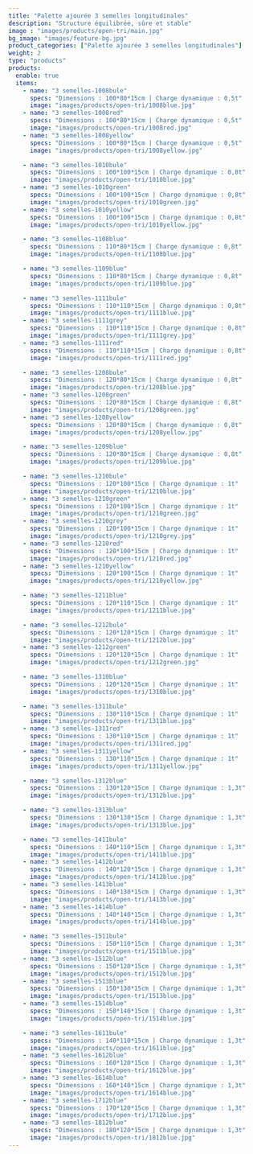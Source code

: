 ```yaml
---
title: "Palette ajourée 3 semelles longitudinales"
description: "Structure équilibrée, sûre et stable"
image : "images/products/open-tri/main.jpg"
bg_image: "images/feature-bg.jpg"
product_categories: ["Palette ajourée 3 semelles longitudinales"]
weight: 2
type: "products"
products:
  enable: true
  items:
    - name: "3 semelles-1008bule"
      specs: "Dimensions : 100*80*15cm | Charge dynamique : 0,5t"
      image: "images/products/open-tri/1008blue.jpg"
    - name: "3 semelles-1008red"
      specs: "Dimensions : 100*80*15cm | Charge dynamique : 0,5t"
      image: "images/products/open-tri/1008red.jpg"
    - name: "3 semelles-1008yellow"
      specs: "Dimensions : 100*80*15cm | Charge dynamique : 0,5t"
      image: "images/products/open-tri/1008yellow.jpg"

    - name: "3 semelles-1010bule"
      specs: "Dimensions : 100*100*15cm | Charge dynamique : 0,8t"
      image: "images/products/open-tri/1010blue.jpg"
    - name: "3 semelles-1010green"
      specs: "Dimensions : 100*100*15cm | Charge dynamique : 0,8t"
      image: "images/products/open-tri/1010green.jpg"
    - name: "3 semelles-1010yellow"
      specs: "Dimensions : 100*100*15cm | Charge dynamique : 0,8t"
      image: "images/products/open-tri/1010yellow.jpg"

    - name: "3 semelles-1108blue"
      specs: "Dimensions : 110*80*15cm | Charge dynamique : 0,8t"
      image: "images/products/open-tri/1108blue.jpg"

    - name: "3 semelles-1109blue"
      specs: "Dimensions : 110*80*15cm | Charge dynamique : 0,8t"
      image: "images/products/open-tri/1109blue.jpg"

    - name: "3 semelles-1111bule"
      specs: "Dimensions : 110*110*15cm | Charge dynamique : 0,8t"
      image: "images/products/open-tri/1111blue.jpg"
    - name: "3 semelles-1111grey"
      specs: "Dimensions : 110*110*15cm | Charge dynamique : 0,8t"
      image: "images/products/open-tri/1111grey.jpg"
    - name: "3 semelles-1111red"
      specs: "Dimensions : 110*110*15cm | Charge dynamique : 0,8t"
      image: "images/products/open-tri/1111red.jpg"

    - name: "3 semelles-1208bule"
      specs: "Dimensions : 120*80*15cm | Charge dynamique : 0,8t"
      image: "images/products/open-tri/1208blue.jpg"
    - name: "3 semelles-1208green"
      specs: "Dimensions : 120*80*15cm | Charge dynamique : 0,8t"
      image: "images/products/open-tri/1208green.jpg"
    - name: "3 semelles-1208yellow"
      specs: "Dimensions : 120*80*15cm | Charge dynamique : 0,8t"
      image: "images/products/open-tri/1208yellow.jpg"

    - name: "3 semelles-1209blue"
      specs: "Dimensions : 120*80*15cm | Charge dynamique : 0,8t"
      image: "images/products/open-tri/1209blue.jpg"

    - name: "3 semelles-1210bule"
      specs: "Dimensions : 120*100*15cm | Charge dynamique : 1t"
      image: "images/products/open-tri/1210blue.jpg"
    - name: "3 semelles-1210green"
      specs: "Dimensions : 120*100*15cm | Charge dynamique : 1t"
      image: "images/products/open-tri/1210green.jpg"
    - name: "3 semelles-1210grey"
      specs: "Dimensions : 120*100*15cm | Charge dynamique : 1t"
      image: "images/products/open-tri/1210grey.jpg"
    - name: "3 semelles-1210red"
      specs: "Dimensions : 120*100*15cm | Charge dynamique : 1t"
      image: "images/products/open-tri/1210red.jpg"
    - name: "3 semelles-1210yellow"
      specs: "Dimensions : 120*100*15cm | Charge dynamique : 1t"
      image: "images/products/open-tri/1210yellow.jpg"

    - name: "3 semelles-1211blue"
      specs: "Dimensions : 120*110*15cm | Charge dynamique : 1t"
      image: "images/products/open-tri/1211blue.jpg"

    - name: "3 semelles-1212bule"
      specs: "Dimensions : 120*120*15cm | Charge dynamique : 1t"
      image: "images/products/open-tri/1212blue.jpg"
    - name: "3 semelles-1212green"
      specs: "Dimensions : 120*120*15cm | Charge dynamique : 1t"
      image: "images/products/open-tri/1212green.jpg"

    - name: "3 semelles-1310blue"
      specs: "Dimensions : 120*120*15cm | Charge dynamique : 1t"
      image: "images/products/open-tri/1310blue.jpg"

    - name: "3 semelles-1311bule"
      specs: "Dimensions : 130*110*15cm | Charge dynamique : 1t"
      image: "images/products/open-tri/1311blue.jpg"
    - name: "3 semelles-1311red"
      specs: "Dimensions : 130*110*15cm | Charge dynamique : 1t"
      image: "images/products/open-tri/1311red.jpg"
    - name: "3 semelles-1311yellow"
      specs: "Dimensions : 130*110*15cm | Charge dynamique : 1t"
      image: "images/products/open-tri/1311yellow.jpg"

    - name: "3 semelles-1312blue"
      specs: "Dimensions : 130*120*15cm | Charge dynamique : 1,3t"
      image: "images/products/open-tri/1312blue.jpg"

    - name: "3 semelles-1313blue"
      specs: "Dimensions : 130*130*15cm | Charge dynamique : 1,3t"
      image: "images/products/open-tri/1313blue.jpg"

    - name: "3 semelles-1411bule"
      specs: "Dimensions : 140*110*15cm | Charge dynamique : 1,3t"
      image: "images/products/open-tri/1411blue.jpg"
    - name: "3 semelles-1412blue"
      specs: "Dimensions : 140*120*15cm | Charge dynamique : 1,3t"
      image: "images/products/open-tri/1412blue.jpg"
    - name: "3 semelles-1413blue"
      specs: "Dimensions : 140*130*15cm | Charge dynamique : 1,3t"
      image: "images/products/open-tri/1413blue.jpg"
    - name: "3 semelles-1414blue"
      specs: "Dimensions : 140*140*15cm | Charge dynamique : 1,3t"
      image: "images/products/open-tri/1414blue.jpg"

    - name: "3 semelles-1511bule"
      specs: "Dimensions : 150*110*15cm | Charge dynamique : 1,3t"
      image: "images/products/open-tri/1511blue.jpg"
    - name: "3 semelles-1512blue"
      specs: "Dimensions : 150*120*15cm | Charge dynamique : 1,3t"
      image: "images/products/open-tri/1512blue.jpg"
    - name: "3 semelles-1513blue"
      specs: "Dimensions : 150*130*15cm | Charge dynamique : 1,3t"
      image: "images/products/open-tri/1513blue.jpg"
    - name: "3 semelles-1514blue"
      specs: "Dimensions : 150*140*15cm | Charge dynamique : 1,3t"
      image: "images/products/open-tri/1514blue.jpg"

    - name: "3 semelles-1611bule"
      specs: "Dimensions : 140*110*15cm | Charge dynamique : 1,3t"
      image: "images/products/open-tri/1611blue.jpg"
    - name: "3 semelles-1612blue"
      specs: "Dimensions : 160*120*15cm | Charge dynamique : 1,3t"
      image: "images/products/open-tri/1612blue.jpg"
    - name: "3 semelles-1614blue"
      specs: "Dimensions : 160*140*15cm | Charge dynamique : 1,3t"
      image: "images/products/open-tri/1614blue.jpg"
    - name: "3 semelles-1712blue"
      specs: "Dimensions : 170*120*15cm | Charge dynamique : 1,3t"
      image: "images/products/open-tri/1712blue.jpg"
    - name: "3 semelles-1812blue"
      specs: "Dimensions : 180*120*15cm | Charge dynamique : 1,3t"
      image: "images/products/open-tri/1812blue.jpg"
---
```

